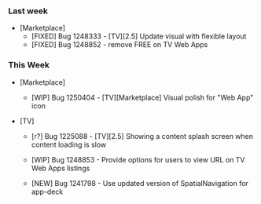 ### Last week

* [Marketplace]
  - [FIXED] Bug 1248333 - [TV][2.5] Update visual with flexible layout
  - [FIXED] Bug 1248852 - remove FREE on TV Web Apps

### This Week

* [Marketplace]
  - [WIP] Bug 1250404 - [TV][Marketplace] Visual polish for "Web App" icon

* [TV]
  - [r?] Bug 1225088 - [TV][2.5] Showing a content splash screen when content loading is slow
  - [WIP] Bug 1248853 - Provide options for users to view URL on TV Web Apps listings

  - [NEW] Bug 1241798 - Use updated version of SpatialNavigation for app-deck
